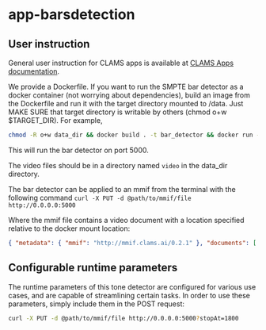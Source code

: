 # app-barsdetection

## User instruction

General user instruction for CLAMS apps is available at [CLAMS Apps documentation](https://apps.clams.ai/clamsapp/).

We provide a Dockerfile. If you want to run the SMPTE bar detector as a docker container (not worrying about dependencies), build an image from the Dockerfile and run it with the target directory mounted to /data. Just MAKE SURE that target directory is writable by others (chmod o+w $TARGET_DIR). For example,

```bash
chmod -R o+w data_dir && docker build . -t bar_detector && docker run --rm -p 5000:5000 -v data_dir:/data bar_detector
```

This will run the bar detector on port 5000.

The video files should be in a directory named `video` in the data_dir directory.

The bar detector can be applied to an mmif from the terminal with the following command `curl -X PUT -d @path/to/mmif/file http://0.0.0.0:5000`

Where the mmif file contains a video document with a location specified relative to the docker mount location:

```json
{ "metadata": { "mmif": "http://mmif.clams.ai/0.2.1" }, "documents": [ { "@type": "http://mmif.clams.ai/0.2.1/vocabulary/VideoDocument", "properties": { "mime": "video", "location": "/data/video/cpb-aacip-29-00ns1swq.h264.mp4", "id": "d1" } } ], "views": [] }
```

## Configurable runtime parameters

The runtime parameters of this tone detector are configured for various use cases, and are capable of streamlining certain tasks. In order to use these parameters, simply include them in the POST request:

```bash
curl -X PUT -d @path/to/mmif/file http://0.0.0.0:5000?stopAt=1800
```


